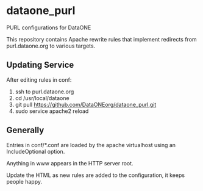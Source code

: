 # dataone_purl
PURL configurations for DataONE

This repository contains Apache rewrite rules that implement redirects from purl.dataone.org to various targets.

## Updating Service

After editing rules in conf:

1. ssh to purl.dataone.org 
2. cd /usr/local/dataone
3. git pull https://github.com/DataONEorg/dataone_purl.git
4. sudo service apache2 reload

## Generally

Entries in conf/*.conf are loaded by the apache virtualhost using an IncludeOptional option.

Anything in www appears in the HTTP server root.

Update the HTML as new rules are added to the configuration, it keeps people happy.
